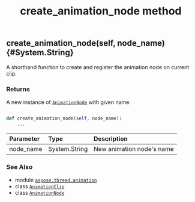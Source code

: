 ﻿---
title: create_animation_node method
second_title: Aspose.3D for Python via .NET API References
description: 
type: docs
weight: 20
url: /python-net/aspose.threed.animation/animationclip/create_animation_node/
is_root: false
---

## create_animation_node(self, node_name) {#System.String}

A shorthand function to create and register the animation node on current clip.


### Returns 


A new instance of [`AnimationNode`](/3d/python-net/aspose.threed.animation/animationnode) with given name.


```python

def create_animation_node(self, node_name):
    ...
```


| Parameter | Type | Description |
| :- | :- | :- |
| node_name | System.String | New animation node's name |



### See Also
* module [`aspose.threed.animation`](../../)
* class [`AnimationClip`](/3d/python-net/aspose.threed.animation/animationclip)
* class [`AnimationNode`](/3d/python-net/aspose.threed.animation/animationnode)
